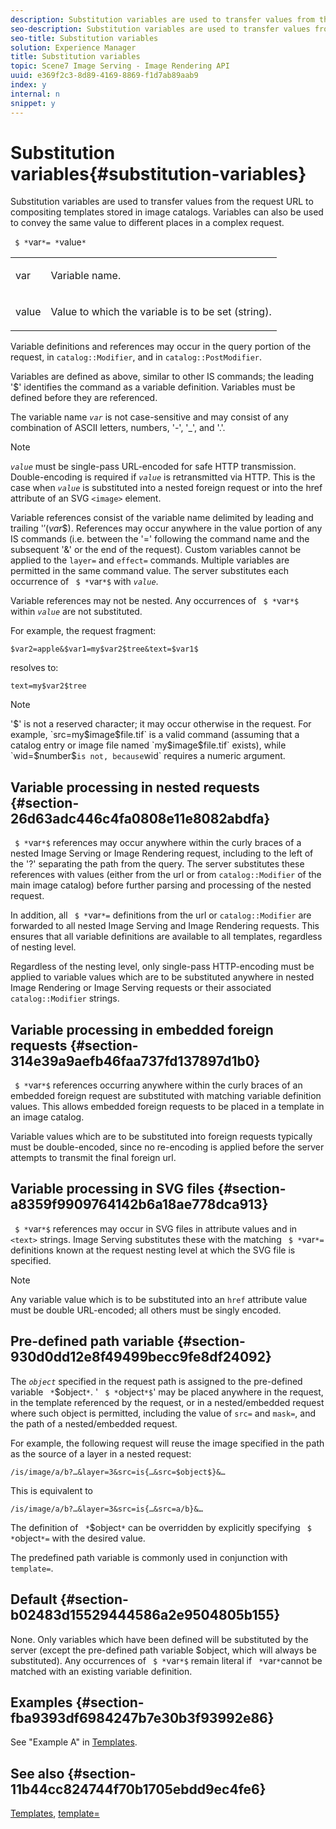 ```yaml
---
description: Substitution variables are used to transfer values from the request URL to compositing templates stored in image catalogs. Variables can also be used to convey the same value to different places in a complex request.
seo-description: Substitution variables are used to transfer values from the request URL to compositing templates stored in image catalogs. Variables can also be used to convey the same value to different places in a complex request.
seo-title: Substitution variables
solution: Experience Manager
title: Substitution variables
topic: Scene7 Image Serving - Image Rendering API
uuid: e369f2c3-8d89-4169-8869-f1d7ab89aab9
index: y
internal: n
snippet: y
---
```


# Substitution variables{#substitution-variables}

Substitution variables are used to transfer values from the request URL to compositing templates stored in image catalogs. Variables can also be used to convey the same value to different places in a complex request.

 ` $ *`var`*= *`value`*`

<table id="simpletable_EFEC66C23CE949EFACDC415A954DF323"> 
 <tr class="strow"> 
  <td class="stentry"> <p> <span class="codeph"> <span class="varname"> var </span> </span> </p> </td> 
  <td class="stentry"> <p>Variable name. </p> </td> 
 </tr> 
 <tr class="strow"> 
  <td class="stentry"> <p> <span class="codeph"> <span class="varname"> value </span> </span> </p> </td> 
  <td class="stentry"> <p>Value to which the variable is to be set (string). </p> </td> 
 </tr> 
</table>

Variable definitions and references may occur in the query portion of the request, in `catalog::Modifier`, and in `catalog::PostModifier`.

Variables are defined as above, similar to other IS commands; the leading '$' identifies the command as a variable definition. Variables must be defined before they are referenced.

The variable name *`var`* is not case-sensitive and may consist of any combination of ASCII letters, numbers, '-', '_', and '.'.

>[!NOTE]
>
>*`value`* must be single-pass URL-encoded for safe HTTP transmission. Double-encoding is required if *`value`* is retransmitted via HTTP. This is the case when *`value`* is substituted into a nested foreign request or into the href attribute of an SVG `<image>` element.

Variable references consist of the variable name delimited by leading and trailing '$' ($*var*$). References may occur anywhere in the value portion of any IS commands (i.e. between the '=' following the command name and the subsequent '&' or the end of the request). Custom variables cannot be applied to the `layer=` and `effect=` commands. Multiple variables are permitted in the same command value. The server substitutes each occurrence of ` $ *`var`*$` with *`value`*.

Variable references may not be nested. Any occurrences of ` $ *`var`*$` within *`value`* are not substituted.

For example, the request fragment:

`$var2=apple&$var1=my$var2$tree&text=$var1$`

resolves to:

`text=my$var2$tree`

>[!NOTE]
>
>'$' is not a reserved character; it may occur otherwise in the request. For example, `src=my$image$file.tif` is a valid command (assuming that a catalog entry or image file named `my$image$file.tif` exists), while `wid=$number$` is not, because `wid` requires a numeric argument.

## Variable processing in nested requests {#section-26d63adc446c4fa0808e11e8082abdfa}

` $ *`var`*$` references may occur anywhere within the curly braces of a nested Image Serving or Image Rendering request, including to the left of the '?' separating the path from the query. The server substitutes these references with values (either from the url or from `catalog::Modifier` of the main image catalog) before further parsing and processing of the nested request.

In addition, all ` $ *`var`*=` definitions from the url or `catalog::Modifier` are forwarded to all nested Image Serving and Image Rendering requests. This ensures that all variable definitions are available to all templates, regardless of nesting level.

Regardless of the nesting level, only single-pass HTTP-encoding must be applied to variable values which are to be substituted anywhere in nested Image Rendering or Image Serving requests or their associated `catalog::Modifier` strings.

## Variable processing in embedded foreign requests {#section-314e39a9aefb46faa737fd137897d1b0}

` $ *`var`*$` references occurring anywhere within the curly braces of an embedded foreign request are substituted with matching variable definition values. This allows embedded foreign requests to be placed in a template in an image catalog.

Variable values which are to be substituted into foreign requests typically must be double-encoded, since no re-encoding is applied before the server attempts to transmit the final foreign url.

## Variable processing in SVG files {#section-a8359f9909764142b6a18ae778dca913}

` $ *`var`*$` references may occur in SVG files in attribute values and in `<text>` strings. Image Serving substitutes these with the matching ` $ *`var`*=` definitions known at the request nesting level at which the SVG file is specified.

>[!NOTE]
>
>Any variable value which is to be substituted into an `href` attribute value must be double URL-encoded; all others must be singly encoded.

## Pre-defined path variable {#section-930d0dd12e8f49499becc9fe8df24092}

The *`object`* specified in the request path is assigned to the pre-defined variable ` *`$object`*`. ' ` $ *`object`*$`' may be placed anywhere in the request, in the template referenced by the request, or in a nested/embedded request where such object is permitted, including the value of `src=` and `mask=`, and the path of a nested/embedded request.

For example, the following request will reuse the image specified in the path as the source of a layer in a nested request:

`/is/image/a/b?…&layer=3&src=is{…&src=$object$}&…`

This is equivalent to

`/is/image/a/b?…&layer=3&src=is{…&src=a/b}&…`

The definition of ` *`$object`*` can be overridden by explicitly specifying ` $ *`object`*=` with the desired value.

The predefined path variable is commonly used in conjunction with `template=`.

## Default {#section-b02483d15529444586a2e9504805b155}

None. Only variables which have been defined will be substituted by the server (except the pre-defined path variable $object, which will always be substituted). Any occurrences of ` $ *`var`*$` remain literal if ` *`var`*`cannot be matched with an existing variable definition.

## Examples {#section-fba9393df6984247b7e30b3f93992e86}

See "Example A" in [Templates](../../../../../is-api/http-ref/image-serving-api-ref/c-http-protocol-reference/c-templates/c-templates.md#concept-3cd2d2adae0e41b2979b9640244d4d3e).

## See also {#section-11b44cc824744f70b1705ebdd9ec4fe6}

[Templates](../../../../../is-api/http-ref/image-serving-api-ref/c-http-protocol-reference/c-templates/c-templates.md#concept-3cd2d2adae0e41b2979b9640244d4d3e), [template=](../../../../../is-api/http-ref/image-serving-api-ref/c-http-protocol-reference/c-command-reference/r-template.md#reference-3beccaa462a64bf0ba867e5c8fd0bd14) 
